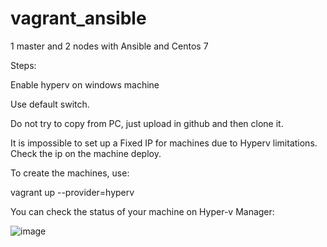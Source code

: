 # vagrant_ansible
1 master and 2 nodes with Ansible and Centos 7

Steps:

Enable hyperv on windows machine

Use default switch.

Do not try to copy from PC, just upload in github and then clone it.

It is impossible to set up a Fixed IP for machines due to Hyperv limitations. Check the ip on the machine deploy.

To create the machines, use:

vagrant up --provider=hyperv

You can check the status of your machine on Hyper-v Manager:

![image](https://user-images.githubusercontent.com/58102601/110521821-87a30600-8110-11eb-86bd-9a83c39f2230.png)

